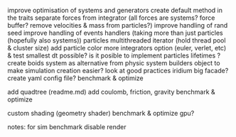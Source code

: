 improve optimisation of systems and generators create default method in the traits
separate forces from integrator (all forces are systems? force buffer? remove velocities & mass from particles?)
improve handling of rand seed
improve handling of events handlers (taking more than just particles (hopefully also systems))
particles multithreaded iterator (hold thread pool & cluster size)
add particle color
more integrators option (euler, verlet, etc) & test smallest dt possible?
is it posible to implement particles lifetimes ?
create boids system as alternative from physic system
builders object to make simulation creation easier? look at good practices
iridium big facade?
create yaml config file?
benchmark & optimize

add quadtree (readme.md)
add coulomb, friction, gravity
benchmark & optimize

custom shading (geometry shader)
benchmark & optimize gpu?

notes:
for sim benchmark disable render
